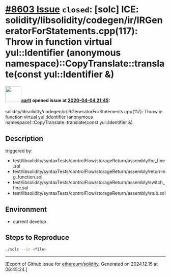 # [\#8603 Issue](https://github.com/ethereum/solidity/issues/8603) `closed`: [solc] ICE: solidity/libsolidity/codegen/ir/IRGeneratorForStatements.cpp(117): Throw in function virtual yul::Identifier (anonymous namespace)::CopyTranslate::translate(const yul::Identifier &)

#### <img src="https://avatars.githubusercontent.com/u/5008794?u=aa5f725afdad81154a79cd5ab6be9340b08da4a9&v=4" width="50">[aarlt](https://github.com/aarlt) opened issue at [2020-04-04 21:45](https://github.com/ethereum/solidity/issues/8603):

solidity/libsolidity/codegen/ir/IRGeneratorForStatements.cpp(117): Throw in function virtual yul::Identifier (anonymous namespace)::CopyTranslate::translate(const yul::Identifier &)

## Description

triggered by:
- test/libsolidity/syntaxTests/controlFlow/storageReturn/assembly/for_fine.sol
- test/libsolidity/syntaxTests/controlFlow/storageReturn/assembly/returning_function.sol
- test/libsolidity/syntaxTests/controlFlow/storageReturn/assembly/switch_fine.sol
- test/libsolidity/syntaxTests/controlFlow/storageReturn/assembly/stub.sol


## Environment

- current develop

## Steps to Reproduce

```sh
./solc --ir <file>
```




-------------------------------------------------------------------------------



[Export of Github issue for [ethereum/solidity](https://github.com/ethereum/solidity). Generated on 2024.12.15 at 06:45:24.]
